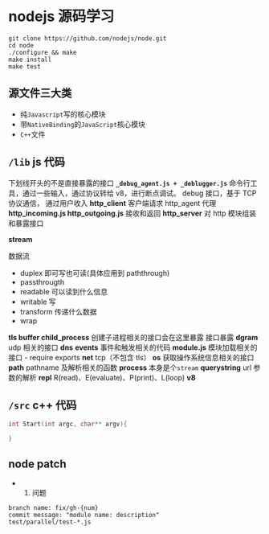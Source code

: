 # nodejs 源码学习

```shell
git clone https://github.com/nodejs/node.git
cd node
./configure && make
make install
make test
```

## 源文件三大类

- 纯`Javascript`写的核心模块
- 带`NativeBinding`的`JavaScript`核心模块
- `C++`文件

## `/lib` js 代码

下划线开头的不是直接暴露的接口
**`_debug_agent.js + _deblugger.js`**
命令行工具，通过一些输入，通过协议转给 v8，进行断点调试。
debug 接口，基于 TCP 协议通信，
通过用户收入
**http_client**
客户端请求 http_agent 代理
**http_incoming.js http_outgoing.js**
接收和返回
**http_server**
对 http 模块组装和暴露接口

**stream**

数据流

- duplex 即可写也可读(具体应用到 paththrough)
- passthrougth
- readable 可以读到什么信息
- writable 写
- transform 传递什么数据
- wrap

**tls buffer child_process**
创建子进程相关的接口会在这里暴露
接口暴露
**dgram**
udp 相关的接口
**dns**
**events**
事件和触发相关的代码
**module.js**
模块加载相关的接口 - require exports
**net**
tcp（不包含 tls）
**os**
获取操作系统信息相关的接口
**path**
pathname 及解析相关的函数
**process**
本身是个`stream`
**querystring**
url 参数的解析
**repl**
R(read)、E(evaluate)、P(print)、L(loop)
**v8**

## `/src` c++ 代码

```c++
int Start(int argc, char** argv){

}
```

## node patch

- 1. 问题

```shell
branch name: fix/gh-{num}
commit message: "module name: description"
test/parallel/test-*.js
```
